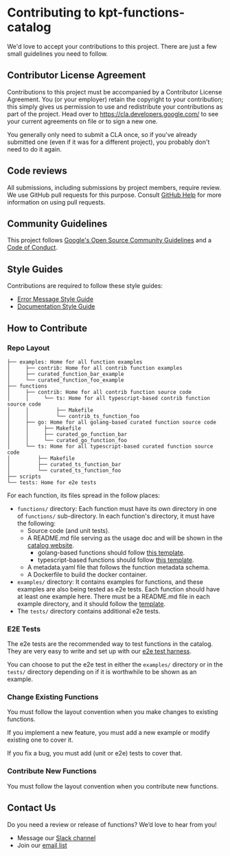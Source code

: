 # Contributing to kpt-functions-catalog

We'd love to accept your contributions to this project. There are just a few
small guidelines you need to follow.

## Contributor License Agreement

Contributions to this project must be accompanied by a Contributor License
Agreement. You (or your employer) retain the copyright to your contribution;
this simply gives us permission to use and redistribute your contributions as
part of the project. Head over to <https://cla.developers.google.com/> to see
your current agreements on file or to sign a new one.

You generally only need to submit a CLA once, so if you've already submitted
one (even if it was for a different project), you probably don't need to do it
again.

## Code reviews

All submissions, including submissions by project members, require review. We
use GitHub pull requests for this purpose. Consult [GitHub Help] for more
information on using pull requests.

## Community Guidelines

This project follows [Google's Open Source Community Guidelines] and
a [Code of Conduct].

## Style Guides

Contributions are required to follow these style guides:

- [Error Message Style Guide]
- [Documentation Style Guide]

## How to Contribute

### Repo Layout

```shell
├── examples: Home for all function examples
│     ├── contrib: Home for all contrib function examples
│     ├── curated_function_bar_example
│     └── curated_function_foo_example
├── functions
│     ├── contrib: Home for all contrib function source code
│     │     └── ts: Home for all typescript-based contrib function source code
│     │         ├── Makefile
│     │         └── contrib_ts_function_foo
│     ├── go: Home for all golang-based curated function source code
│     │     ├── Makefile
│     │     ├── curated_go_function_bar
│     │     └── curated_go_function_foo
│     └── ts: Home for all typescript-based curated function source code
│         ├── Makefile
│         ├── curated_ts_function_bar
│         └── curated_ts_function_foo
├── scripts
└── tests: Home for e2e tests
```

For each function, its files spread in the follow places:

- `functions/` directory: Each function must have its own directory in one
  of `functions/` sub-directory. In each function's directory, it must have
  the following:
    - Source code (and unit tests).
    - A README.md file serving as the usage doc and will be shown in
      the [catalog website].
        - golang-based functions should follow [this template][golang-template].
        - typescript-based functions should follow [this template][ts-template].
    - A metadata.yaml file that follows the function metadata schema.
    - A Dockerfile to build the docker container.
- `examples/` directory: It contains examples for functions, and these examples
  are also being tested as e2e tests. Each function should have at least one
  example here. There must be a README.md file in each example directory, and it
  should follow the [template][example-template].
- The `tests/` directory contains additional e2e tests.

### E2E Tests

The e2e tests are the recommended way to test functions in the catalog. They are
very easy to write and set up with our [e2e test harness].

You can choose to put the e2e test in either the `examples/` directory or in the
`tests/` directory depending on if it is worthwhile to be shown as an example.

### Change Existing Functions

You must follow the layout convention when you make changes to existing
functions.

If you implement a new feature, you must add a new example or modify existing
one to cover it.

If you fix a bug, you must add (unit or e2e) tests to cover that.

### Contribute New Functions

You must follow the layout convention when you contribute new functions.

## Contact Us

Do you need a review or release of functions? We’d love to hear from you!

* Message our [Slack channel]
* Join our [email list]

[Google's Open Source Community Guidelines]: https://opensource.google.com/conduct/

[Code of Conduct]: CODE_OF_CONDUCT.md

[catalog website]: https://catalog.kpt.dev/

[e2e test harness]: https://pkg.go.dev/github.com/GoogleContainerTools/kpt@v1.0.0-beta.2/pkg/test/runner

[golang-template]: https://raw.githubusercontent.com/GoogleContainerTools/kpt-functions-catalog/master/functions/go/_template/README.md

[ts-template]: https://raw.githubusercontent.com/GoogleContainerTools/kpt-functions-catalog/master/functions/ts/_template/README.md

[example-template]: https://raw.githubusercontent.com/GoogleContainerTools/kpt-functions-catalog/master/examples/_template/README.md

[Slack channel]: https://kubernetes.slack.com/channels/kpt/

[email list]: https://groups.google.com/forum/?oldui=1#!forum/kpt-users

[error message style guide]: https://github.com/GoogleContainerTools/kpt/blob/main/docs/style-guides/errors.md

[documentation style guide]: https://github.com/GoogleContainerTools/kpt/blob/main/docs/style-guides/docs.md

[GitHub Help]: https://help.github.com/articles/about-pull-requests/
